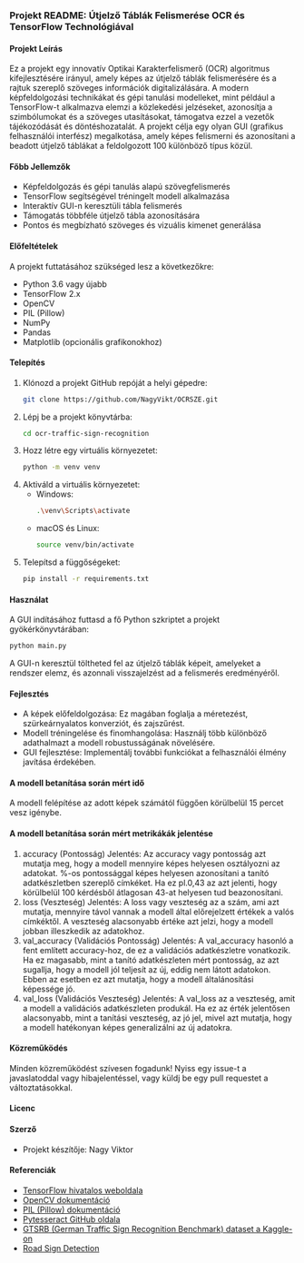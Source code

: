 ### Projekt README: Útjelző Táblák Felismerése OCR és TensorFlow Technológiával

#### Projekt Leírás
Ez a projekt egy innovatív Optikai Karakterfelismerő (OCR) algoritmus kifejlesztésére irányul, amely képes az útjelző táblák felismerésére és a rajtuk szereplő szöveges információk digitalizálására. A modern képfeldolgozási technikákat és gépi tanulási modelleket, mint például a TensorFlow-t alkalmazva elemzi a közlekedési jelzéseket, azonosítja a szimbólumokat és a szöveges utasításokat, támogatva ezzel a vezetők tájékozódását és döntéshozatalát. A projekt célja egy olyan GUI (grafikus felhasználói interfész) megalkotása, amely képes felismerni és azonosítani a beadott útjelző táblákat a feldolgozott 100 különböző típus közül.

#### Főbb Jellemzők
- Képfeldolgozás és gépi tanulás alapú szövegfelismerés
- TensorFlow segítségével tréningelt modell alkalmazása
- Interaktív GUI-n keresztüli tábla felismerés
- Támogatás többféle útjelző tábla azonosítására
- Pontos és megbízható szöveges és vizuális kimenet generálása

#### Előfeltételek
A projekt futtatásához szükséged lesz a következőkre:
- Python 3.6 vagy újabb
- TensorFlow 2.x
- OpenCV
- PIL (Pillow)
- NumPy
- Pandas
- Matplotlib (opcionális grafikonokhoz)

#### Telepítés
1. Klónozd a projekt GitHub repóját a helyi gépedre:
   ```bash
   git clone https://github.com/NagyVikt/OCRSZE.git
   ```
2. Lépj be a projekt könyvtárba:
   ```bash
   cd ocr-traffic-sign-recognition
   ```
3. Hozz létre egy virtuális környezetet:
   ```bash
   python -m venv venv
   ```
4. Aktiváld a virtuális környezetet:
   - Windows:
     ```bash
     .\venv\Scripts\activate
     ```
   - macOS és Linux:
     ```bash
     source venv/bin/activate
     ```
5. Telepítsd a függőségeket:
   ```bash
   pip install -r requirements.txt
   ```

#### Használat
A GUI indításához futtasd a fő Python szkriptet a projekt gyökérkönyvtárában:
```bash
python main.py
```
A GUI-n keresztül töltheted fel az útjelző táblák képeit, amelyeket a rendszer elemz, és azonnali visszajelzést ad a felismerés eredményéről.

#### Fejlesztés
- A képek előfeldolgozása: Ez magában foglalja a méretezést, szürkeárnyalatos konverziót, és zajszűrést.
- Modell tréningelése és finomhangolása: Használj több különböző adathalmazt a modell robustusságának növelésére.
- GUI fejlesztése: Implementálj további funkciókat a felhasználói élmény javítása érdekében.

#### A modell betanítása során mért idő
A modell felépítése az adott képek számától függően körülbelül 15 percet vesz igénybe.

#### A modell betanítása során mért metrikákák jelentése
1. accuracy (Pontosság)
Jelentés: Az accuracy vagy pontosság azt mutatja meg, hogy a modell mennyire képes helyesen osztályozni az adatokat. %-os pontossággal képes helyesen azonosítani a tanító adatkészletben szereplő címkéket. Ha ez pl.0,43 az azt jelenti, hogy körülbelül 100 kérdésből átlagosan 43-at helyesen tud beazonosítani.
2. loss (Veszteség)
Jelentés: A loss vagy veszteség az a szám, ami azt mutatja, mennyire távol vannak a modell által előrejelzett értékek a valós címkéktől. A veszteség alacsonyabb értéke azt jelzi, hogy a modell jobban illeszkedik az adatokhoz.
3. val_accuracy (Validációs Pontosság)
Jelentés: A val_accuracy hasonló a fent említett accuracy-hoz, de ez a validációs adatkészletre vonatkozik. Ha ez magasabb, mint a tanító adatkészleten mért pontosság, az azt sugallja, hogy a modell jól teljesít az új, eddig nem látott adatokon. Ebben az esetben ez azt mutatja, hogy a modell általánosítási képessége jó.
4. val_loss (Validációs Veszteség)
Jelentés: A val_loss az a veszteség, amit a modell a validációs adatkészleten produkál. Ha ez az érték jelentősen alacsonyabb, mint a tanítási veszteség, az jó jel, mivel azt mutatja, hogy a modell hatékonyan képes generalizálni az új adatokra.



#### Közreműködés
Minden közreműködést szívesen fogadunk! Nyiss egy issue-t a javaslatoddal vagy hibajelentéssel, vagy küldj be egy pull requestet a változtatásokkal.




#### Licenc


#### Szerző
- Projekt készítője: Nagy Viktor

#### Referenciák
- [TensorFlow hivatalos weboldala](https://www.tensorflow.org/)
- [OpenCV dokumentáció](https://opencv.org/)
- [PIL (Pillow) dokumentáció](https://pillow.readthedocs.io/)
- [Pytesseract GitHub oldala](https://github.com/madmike/ocr-Template-matching)
- [GTSRB (German Traffic Sign Recognition Benchmark) dataset a Kaggle-on](https://www.kaggle.com/datasets/meowmeowmeowmeowmeow/gtsrb-german-traffic-sign)
- [Road Sign Detection](https://www.kaggle.com/datasets/andrewmvd/road-sign-detection)